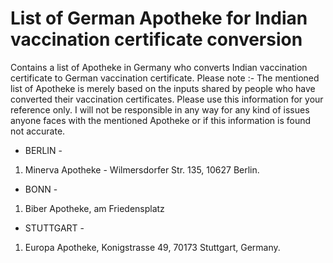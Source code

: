 # List of German Apotheke for Indian vaccination certificate conversion
Contains a list of Apotheke in Germany who converts Indian vaccination certificate to German vaccination certificate. Please note :- The mentioned list of Apotheke is merely based on the inputs shared by people who have converted their vaccination certificates. Please use this information for your reference only. I will not be responsible in any way for any kind of issues anyone faces with the mentioned Apotheke or if this information is found not accurate.

- BERLIN -

1) Minerva Apotheke - Wilmersdorfer Str. 135, 10627 Berlin.

- BONN - 

1) Biber Apotheke, am Friedensplatz

- STUTTGART - 

1) Europa Apotheke, Konigstrasse 49, 70173 Stuttgart, Germany.

